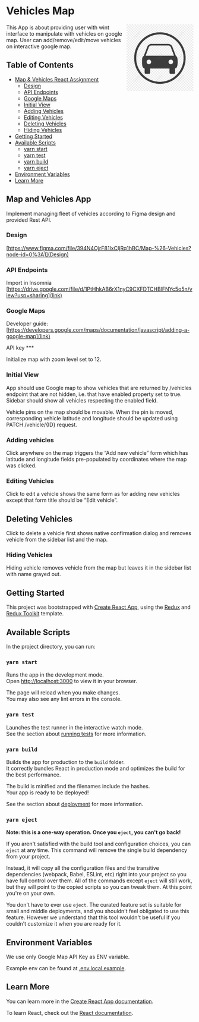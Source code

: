 # Vehicles Map

<img align="right" width="180px" src="https://raw.githubusercontent.com/IrhadOmanovic/vehicles-google-map/master/public/car-icon.png">

This App is about providing user with wint interface to manipulate with vehicles on google map. User can add/remove/edit/move vehicles on interactive google map.

## Table of Contents

<!-- TOC -->

- [Map & Vehicles React Assignment](#map-and-vehicles-app)
  - [Design](#design)
  - [API Endpoints](#api-endpoints)
  - [Google Maps](#google-maps)
  - [Initial View](#initial-view)
  - [Adding Vehicles](#adding-vehicles)
  - [Editing Vehicles](#editing-vehicles)
  - [Deleting Vehicles](#deleting-vehicles)
  - [Hiding Vehicles](#hiding-vehicles)
- [Getting Started](#getting-started)
- [Available Scripts](#available-scripts)
  - [yarn start](#yarn-start)
  - [yarn test](#yarn-test)
  - [yarn build](#yarn-build)
  - [yarn eject](#yarn-eject)
- [Environment Variables](#environment-variables)
- [Learn More](#learn-more)
<!-- TOC -->

## Map and Vehicles App

Implement managing fleet of vehicles according to Figma design and provided Rest API.

### Design

[https://www.figma.com/file/394N4OjrF81IxCIjRq1hBC/Map-%26-Vehicles?node-id=0%3A1](Design)

### API Endpoints

Import in Insomnia
[https://drive.google.com/file/d/1PtHhkAB6rX1nyC9CXFDTCHBlFNYc5o5n/view?usp=sharing](link)

### Google Maps

Developer guide:
[https://developers.google.com/maps/documentation/javascript/adding-a-google-map](link)

API key \*\*\*

Initialize map with zoom level set to 12.

### Initial View

App should use Google map to show vehicles that are returned by /vehicles endpoint that are not hidden, i.e. that have enabled property set to true. Sidebar should show all vehicles respecting the enabled field.

Vehicle pins on the map should be movable. When the pin is moved, corresponding vehicle latitude and longitude should be updated using PATCH /vehicle/{ID} request.

### Adding vehicles

Click anywhere on the map triggers the “Add new vehicle” form which has latitude and longitude fields pre-populated by coordinates where the map was clicked.

### Editing Vehicles

Click to edit a vehicle shows the same form as for adding new vehicles except that form title should be “Edit vehicle”.

## Deleting Vehicles

Click to delete a vehicle first shows native confirmation dialog and removes vehicle from the sidebar list and the map.

### Hiding Vehicles

Hiding vehicle removes vehicle from the map but leaves it in the sidebar list with name grayed out.

## Getting Started

This project was bootstrapped with [Create React App](https://github.com/facebook/create-react-app), using the [Redux](https://redux.js.org/) and [Redux Toolkit](https://redux-toolkit.js.org/) template.

## Available Scripts

In the project directory, you can run:

### `yarn start`

Runs the app in the development mode.\
Open [http://localhost:3000](http://localhost:3000) to view it in your browser.

The page will reload when you make changes.\
You may also see any lint errors in the console.

### `yarn test`

Launches the test runner in the interactive watch mode.\
See the section about [running tests](https://facebook.github.io/create-react-app/docs/running-tests) for more information.

### `yarn build`

Builds the app for production to the `build` folder.\
It correctly bundles React in production mode and optimizes the build for the best performance.

The build is minified and the filenames include the hashes.\
Your app is ready to be deployed!

See the section about [deployment](https://facebook.github.io/create-react-app/docs/deployment) for more information.

### `yarn eject`

**Note: this is a one-way operation. Once you `eject`, you can't go back!**

If you aren't satisfied with the build tool and configuration choices, you can `eject` at any time. This command will remove the single build dependency from your project.

Instead, it will copy all the configuration files and the transitive dependencies (webpack, Babel, ESLint, etc) right into your project so you have full control over them. All of the commands except `eject` will still work, but they will point to the copied scripts so you can tweak them. At this point you're on your own.

You don't have to ever use `eject`. The curated feature set is suitable for small and middle deployments, and you shouldn't feel obligated to use this feature. However we understand that this tool wouldn't be useful if you couldn't customize it when you are ready for it.

## Environment Variables

We use only Google Map API Key as ENV variable.

Example env can be found at [.env.local.example](.env.local.example).

## Learn More

You can learn more in the [Create React App documentation](https://facebook.github.io/create-react-app/docs/getting-started).

To learn React, check out the [React documentation](https://reactjs.org/).
